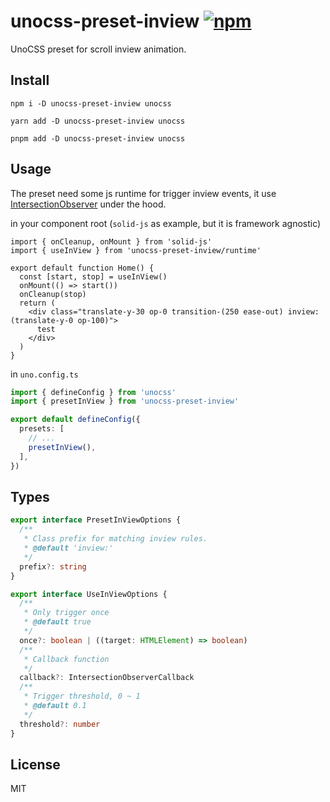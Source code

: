 # unocss-preset-inview [![npm](https://img.shields.io/npm/v/unocss-preset-inview)](https://npmjs.com/package/unocss-preset-inview)

UnoCSS preset for scroll inview animation.

## Install

```shell
npm i -D unocss-preset-inview unocss
```

```shell
yarn add -D unocss-preset-inview unocss
```

```shell
pnpm add -D unocss-preset-inview unocss
```

## Usage

The preset need some js runtime for trigger inview events, it use [IntersectionObserver](https://developer.mozilla.org/zh-CN/docs/Web/API/IntersectionObserver) under the hood.

in your component root (`solid-js` as example, but it is framework agnostic)

```tsx
import { onCleanup, onMount } from 'solid-js'
import { useInView } from 'unocss-preset-inview/runtime'

export default function Home() {
  const [start, stop] = useInView()
  onMount(() => start())
  onCleanup(stop)
  return (
    <div class="translate-y-30 op-0 transition-(250 ease-out) inview:(translate-y-0 op-100)">
      test
    </div>
  )
}
```

in `uno.config.ts`

```ts
import { defineConfig } from 'unocss'
import { presetInView } from 'unocss-preset-inview'

export default defineConfig({
  presets: [
    // ...
    presetInView(),
  ],
})
```

## Types

```ts
export interface PresetInViewOptions {
  /**
   * Class prefix for matching inview rules.
   * @default 'inview:'
   */
  prefix?: string
}

export interface UseInViewOptions {
  /**
   * Only trigger once
   * @default true
   */
  once?: boolean | ((target: HTMLElement) => boolean)
  /**
   * Callback function
   */
  callback?: IntersectionObserverCallback
  /**
   * Trigger threshold, 0 ~ 1
   * @default 0.1
   */
  threshold?: number
}
```

## License

MIT
